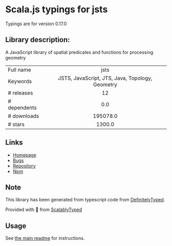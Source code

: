 
# Scala.js typings for jsts

Typings are for version 0.17.0

## Library description:
A JavaScript library of spatial predicates and functions for processing geometry

|                    |                 |
| ------------------ | :-------------: |
| Full name          | jsts |
| Keywords           | JSTS, JavaScript, JTS, Java, Topology, Geometry |
| # releases         | 12 |
| # dependents       | 0.0 |
| # downloads        | 195078.0 |
| # stars            | 1300.0 |

## Links
- [Homepage](https://github.com/bjornharrtell/jsts#readme)
- [Bugs](https://github.com/bjornharrtell/jsts/issues)
- [Repository](https://github.com/bjornharrtell/jsts)
- [Npm](https://www.npmjs.com/package/jsts)
    


## Note
This library has been generated from typescript code from [DefinitelyTyped](https://definitelytyped.org).

Provided with :purple_heart: from [ScalablyTyped](https://github.com/oyvindberg/ScalablyTyped)

## Usage
See [the main readme](../../readme.md) for instructions.


